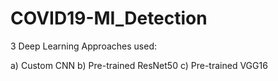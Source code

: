 # COVID19-MI_Detection

3 Deep Learning Approaches used: 

a) Custom CNN
b) Pre-trained ResNet50
c) Pre-trained VGG16